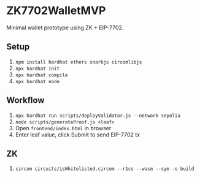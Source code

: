 # ZK7702WalletMVP

Minimal wallet prototype using ZK + EIP-7702.

## Setup
1. `npm install hardhat ethers snarkjs circomlibjs`
2. `npx hardhat init`
3. `npx hardhat compile`
4. `npx hardhat node`

## Workflow
1. `npx hardhat run scripts/deployValidator.js --network sepolia`
2. `node scripts/generateProof.js <leaf>`
3. Open `frontend/index.html` in browser
4. Enter leaf value, click Submit to send EIP-7702 tx

## ZK
1. `circom circuits/isWhitelisted.circom --r1cs --wasm --sym -o build`
